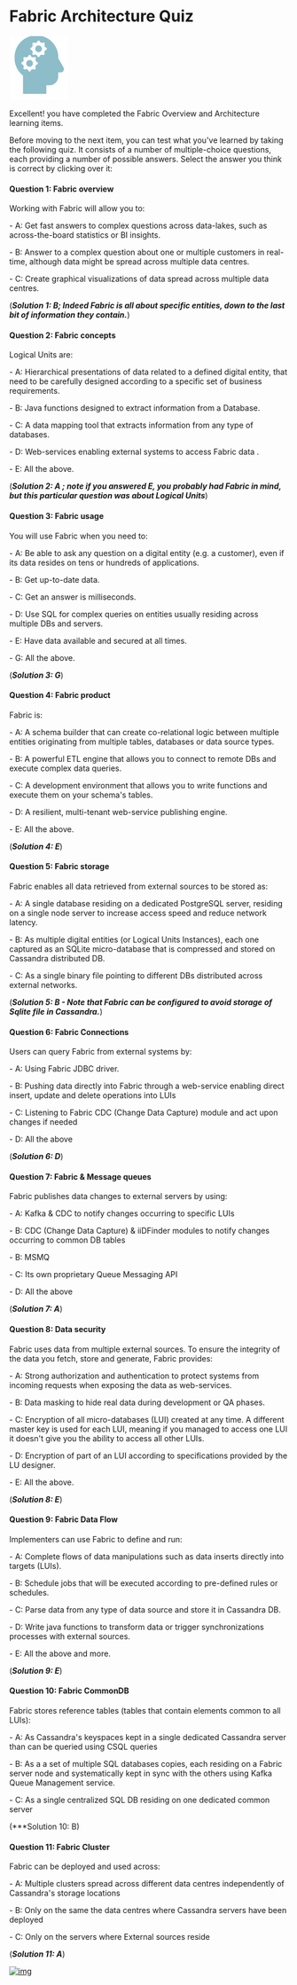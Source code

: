 # Fabric Architecture Quiz

![](/academy/Training_Level_1/03_fabric_basic_LU/images/Quiz.png) 



Excellent! you have completed the Fabric Overview and Architecture learning items.

 


Before moving to the next item, you can test what you've learned by taking the following quiz. It consists of a number of multiple-choice questions, each providing a number of possible answers. Select the answer you think is correct by clicking over it:




#### Question 1: Fabric overview

Working with Fabric will allow you to:


\-  A: Get fast answers to complex questions across data-lakes, such as across-the-board statistics or BI insights.


\-  B: Answer to a complex question about one or multiple customers in real-time, although data might be spread across multiple data centres.


\-  C: Create graphical visualizations of data spread across multiple data centres.


(***Solution 1: B; Indeed Fabric is all about specific entities, down to the last bit of information they contain.***)



#### Question 2: Fabric concepts

Logical Units are:


\- A: Hierarchical presentations of data related to a defined digital entity, that need to be carefully designed according to a specific set of business requirements.


\-  B: Java functions designed to extract information from a Database.  


\-  C: A data mapping tool that extracts information from any type of databases.


\-  D: Web-services enabling external systems to access Fabric data . 


\-  E: All the above.


(***Solution 2: A ; note if you answered E, you probably had Fabric in mind, but this particular question was about Logical Units***)

 

#### Question 3: Fabric usage

You will use Fabric when you need to:


\- A: Be able to ask any question on a digital entity (e.g. a customer), even if its data resides on tens or hundreds of applications.


\- B: Get up-to-date data.


\- C: Get an answer is milliseconds. 


\- D: Use SQL for complex queries on entities usually residing across multiple DBs and servers.


\- E: Have data available and secured at all times.


\- G: All the above.


(***Solution 3: G***)





#### Question 4: Fabric product

Fabric is:


\- A: A schema builder that can create co-relational logic between multiple entities originating from multiple tables, databases or data source types.


\- B: A powerful ETL engine that allows you to connect to remote DBs and execute complex data queries. 


\- C: A development environment that allows you to write functions and execute them on your schema's tables.

\- D: A resilient, multi-tenant web-service publishing engine. 

\- E: All the above.

(***Solution 4: E***)



#### Question 5: Fabric storage

Fabric enables all data retrieved from external sources to be stored as:


\- A: A single database residing on a dedicated PostgreSQL server, residing on a single node server to increase access speed and reduce network latency.


\- B: As multiple digital entities (or Logical Units Instances), each one captured as an SQLite micro-database that is compressed and stored on Cassandra distributed DB.


\- C: As a single binary file pointing to different DBs distributed across external networks.


 (***Solution 5: B - Note that Fabric can be configured to avoid storage of Sqlite file in Cassandra.***)



#### Question 6: Fabric Connections

Users can query Fabric from external systems by:


\- A: Using Fabric JDBC driver.


\- B: Pushing data directly into Fabric through a web-service enabling direct insert, update and delete operations into LUIs


\- C: Listening to Fabric CDC (Change Data Capture) module and act upon changes if needed


\- D: All the above


(***Solution 6: D***)



####  Question 7: Fabric & Message queues

Fabric publishes data changes to external servers by using:


\- A: Kafka & CDC to notify changes occurring to specific LUIs


\- B: CDC (Change Data Capture) & iiDFinder modules to notify changes occurring to common DB tables


\- B: MSMQ 


\- C: Its own proprietary Queue Messaging API


\- D: All the above


(***Solution 7: A***)



#### Question 8: Data security

Fabric uses data from multiple external sources. To ensure the integrity of the data you fetch, store and generate, Fabric provides:


\- A: Strong authorization and authentication to protect systems from incoming requests when exposing the data as web-services. 


\- B: Data masking to hide real data during development or QA phases.


\- C: Encryption of all micro-databases (LUI) created at any time. A different master key is used for each LUI, meaning if you managed to access one LUI it doesn't give you the ability to access all other LUIs.


\- D: Encryption of part of an LUI according to specifications provided by the LU designer. 


\- E: All the above.


(***Solution 8: E***)

 

#### Question 9: Fabric Data Flow

Implementers can use Fabric to define and run:


\- A: Complete flows of data manipulations such as data inserts directly into targets (LUIs).


\- B: Schedule jobs that will be executed according to pre-defined rules or schedules.


\- C: Parse data from any type of data source and store it in Cassandra DB.


\- D: Write java functions to transform data or trigger synchronizations processes with external sources.


\- E: All the above and more. 


(***Solution 9: E***)



#### Question 10: Fabric CommonDB

Fabric stores reference tables (tables that contain elements common to all LUIs):


\- A: As Cassandra's keyspaces kept in a single dedicated Cassandra server than can be queried using CSQL queries  


\- B: As a a set of multiple SQL databases copies, each residing on a Fabric server node and systematically kept in sync with the others using Kafka Queue Management service.

\- C: As a single centralized SQL DB residing on one dedicated common server 

 (***Solution 10: B)



#### Question 11: Fabric Cluster

Fabric can be deployed and used across:


\- A: Multiple clusters spread across different data centres independently of Cassandra's storage locations


\- B: Only on the same the data centres where Cassandra servers have been deployed


\- C: Only on the servers where External sources reside


 (***Solution 11: A***)



[![img](https://github.com/k2view-academy/K2View-Academy/raw/master/articles/images/Previous.png)](/academy/Training_Level_1/02_Fabric_Architecture/2_1_FabricArchitectureOverview.md)